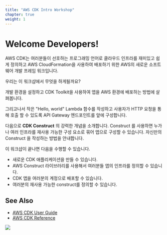 ```yaml
---
title: "AWS CDK Intro Workshop"
chapter: true
weight: 1
---
```


# Welcome Developers!

AWS CDK는 여러분들이 선호하는 프로그래밍 언어로 클라우드 인프라를 재미있고 쉽게 정의하고 AWS CloudFormation을 사용하여 배포하기 위한 AWS의 새로운 소프트웨어 개발 프레임 워크입니다.

우리는 이 워크샵에서 무엇을 하게될까요?

개발 환경을 설정하고 CDK Toolkit을 사용하여 앱을 AWS 환경에 배포하는 방법에 살펴봅니다.

그리고나서 작은 "Hello, world" Lambda 함수를 작성하고 사용자가 HTTP 요청을 통해 호출 할 수 있도록 API Gateway 엔드포인트를 앞에 구성합니다.

다음으로 __CDK Construct__ 의 강력한 개념을 소개합니다. Construct 를 사용하면 누가나 여러 인프라를 재사용 가능한 구성 요소로 묶어 앱으로 구성할 수 있습니다. 자신만의 Construct 을 작성하는 방법을 안내합니다.

이 워크샵이 끝나면 다음을 수행할 수 있습니다.

- 새로운 CDK 애플리케이션을 만들 수 있습니다.<br/>
- AWS Construct 라이브러리를 사용해서 여러분들 앱의 인프라를 정의할 수 있습니다.<br/>
- CDK 앱을 여러분의 계정으로 배포할 수 있습니다.<br/>
- 여러분의 재사용 가능한 construct를 정의할 수 있습니다.<br/>

  

## See Also

- [AWS CDK User Guide](https://docs.aws.amazon.com/CDK/latest/userguide)
- [AWS CDK Reference](https://docs.aws.amazon.com/cdk/api/latest/docs/aws-construct-library.html)

![](images/cdk-logo.png)
